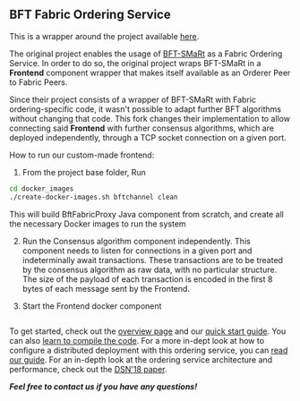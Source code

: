 ## BFT Fabric Ordering Service

This is a wrapper around the project available [here](https://github.com/bft-smart/fabric-orderingservice).

The original project enables the usage of [BFT-SMaRt](https://github.com/bft-smart/library) as a Fabric Ordering Service. In order to do so, the original project wraps BFT-SMaRt in a **Frontend** component wrapper that makes itself available as an Orderer Peer to Fabric Peers. 

Since their project consists of a wrapper of BFT-SMaRt with Fabric ordering-specific code, it wasn't possible to adapt further BFT algorithms without changing that code. This fork changes their implementation to allow connecting said **Frontend** with further consensus algorithms, which are deployed independently, through a TCP socket connection on a given port. 

How to run our custom-made frontend: 

1. From the project base folder, Run
```bash
cd docker_images
./create-docker-images.sh bftchannel clean
```

This will build BftFabricProxy Java component from scratch, and create all the necessary Docker images to run the system

2. Run the Consensus algorithm component independently. This component needs to listen for connections in a given port and indeterminally await transactions. These transactions are to be treated by the consensus algorithm as raw data, with no particular structure. The size of the payload of each transaction is encoded in the first 8 bytes of each message sent by the Frontend.

3. Start the Frontend docker component
```bash

```

To get started, check out the [overview page](https://github.com/bft-smart/fabric-orderingservice/wiki/Overview) and our [quick start guide](https://github.com/bft-smart/fabric-orderingservice/wiki/Quick-Start-v1.3). You can also [learn to compile the code](https://github.com/bft-smart/fabric-orderingservice/wiki/Compiling). For a more in-dept look at how to configure a distributed deployment with this ordering service, you can [read our guide](https://github.com/bft-smart/fabric-orderingservice/wiki/Configuring-a-deployment-v1.3). For an in-depth look at the ordering service architecture and performance, check out the [DSN'18 paper](http://www.di.fc.ul.pt/~bessani/publications/dsn18-hlfsmart.pdf).

***Feel free to contact us if you have any questions!***
